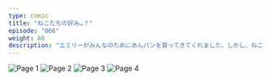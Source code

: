 ```yaml
---
type: comic
title: "ねこたちの好み…？"
episode: "066"
weight: 66
description: "エミリーがみんなのためにあんパンを買ってきてくれました。しかし、ねこたちの味の好みはちょっとちがったようです… 😭"
---
```


![Page 1](cut-1.jpg)
![Page 2](cut-2.jpg)
![Page 3](cut-3.jpg)
![Page 4](cut-4.jpg)
